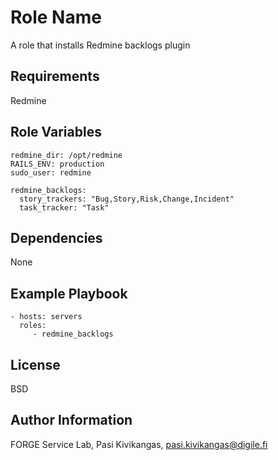 Role Name
=========

A role that installs Redmine backlogs plugin

Requirements
------------

Redmine


Role Variables
--------------

    redmine_dir: /opt/redmine
    RAILS_ENV: production
    sudo_user: redmine

    redmine_backlogs:
      story_trackers: "Bug,Story,Risk,Change,Incident"
      task_tracker: "Task"


Dependencies
------------

None


Example Playbook
----------------

    - hosts: servers
      roles:
         - redmine_backlogs

License
-------

BSD

Author Information
------------------

FORGE Service Lab, Pasi Kivikangas, pasi.kivikangas@digile.fi
